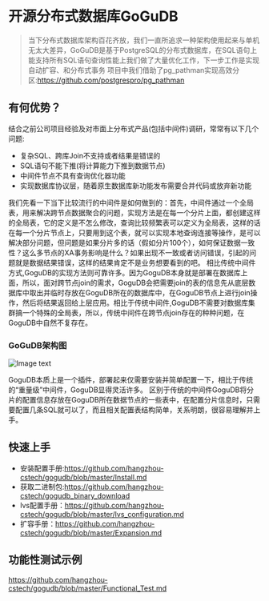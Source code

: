# 开源分布式数据库GoGuDB
>当下分布式数据库架构百花齐放，我们一直所追求一种架构使用起来与单机无太大差异，GoGuDB是基于PostgreSQL的分布式数据库，在SQL语句上能支持所有SQL语句查询性能上我们做了大量优化工作，下一步工作是实现自动扩容、和分布式事务
> 项目中我们借助了pg_pathman实现高效分区:https://github.com/postgrespro/pg_pathman



## 有何优势？
结合之前公司项目经验及对市面上分布式产品(包括中间件)调研，常常有以下几个问题:
* 复杂SQL、跨库Join不支持或者结果是错误的
* SQL语句不能下推(将计算能力下推到数据节点)
* 中间件节点不具有查询优化器功能
* 实现数据库协议层，随着原生数据库新功能发布需要合并代码或放弃新功能
 
我们先看一下当下比较流行的中间件是如何做到的：首先，中间件通过一个全局表，用来解决跨节点数据聚合的问题，实现方法是在每一个分片上面，都创建这样的全局表，它的定义是不怎么修改，查询比较频繁表可以定义为全局表，这样的话在每一个分片节点上，只要用到这个表，就可以实现本地查询连接等操作，是可以解决部分问题，但问题是如果分片多的话（假如分片100个），如何保证数据一致性？这么多节点的XA事务影响是什么？如果出现不一致或者访问错误，引起的问题就是数据结果错误，这样的结果肯定不是业务想要看到的吧。
相比传统中间件方式,GoguDB的实现方法则可靠许多。因为GoguDB本身就是部署在数据库上面，所以，面对跨节点join的需求，GoguDB会把需要join的表的信息先从底层数据库中取出并临时存放在GoguDB所在的数据库中，在GoguDB节点上进行join操作，然后将结果返回给上层应用。相比于传统中间件,GoguDB不需要对数据库集群搞一个特殊的全局表，所以，传统中间件在跨节点join存在的种种问题，在GoguDB中自然不复存在。
 
### GoGuDB架构图
![Image text](https://github.com/hangzhou-cstech/gogudb/blob/master/image/gogudb_01.jpg)

GoguDB本质上是一个插件，部署起来仅需要安装并简单配置一下，相比于传统的“重量级”中间件，GoguDB显得灵活许多。
区别于传统的中间件GoguDB将分片的配置信息存放在GoguDB所在数据节点的一些表中，在配置分片信息时，只需要配置几条SQL就可以了，而且相关配置表结构简单，关系明朗，很容易理解并上手。

## 快速上手

* 安装配置手册:https://github.com/hangzhou-cstech/gogudb/blob/master/Install.md
* 获取二进制包:https://github.com/hangzhou-cstech/gogudb_binary_download
* lvs配置手册：https://github.com/hangzhou-cstech/gogudb/blob/master/lvs_configuration.md
* 扩容手册：https://github.com/hangzhou-cstech/gogudb/blob/master/Expansion.md
## 功能性测试示例
https://github.com/hangzhou-cstech/gogudb/blob/master/Functional_Test.md
